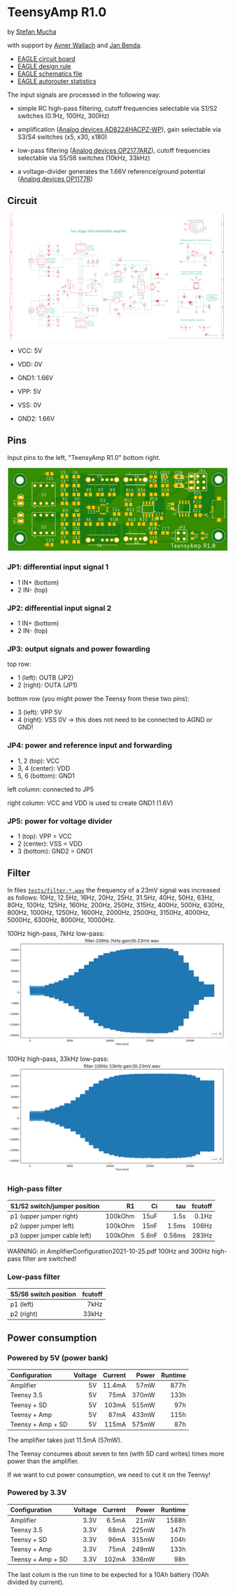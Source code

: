 # TeensyAmp R1.0

by [Stefan Mucha](https://github.com/muchaste)

with support by [Avner Wallach](https://github.com/avner-wallach) and
[Jan Benda](https://github.com/janscience).

- [EAGLE circuit board](teensy_amp_loads_of_switches.brd)
- [EAGLE design rule](teensy_amp_loads_of_switches.dru)
- [EAGLE schematics file](teensy_amp_loads_of_switches.sch)
- [EAGLE autorouter statistics](teensy_amp_loads_of_switches.pro)

The input signals are processed in the following way:

- simple RC high-pass filtering, cutoff frequencies selectable via
  S1/S2 switches (0.1Hz, 100Hz, 300Hz)

- amplification ([Analog devices
  AD8224HACPZ-WP](https://www.analog.com/media/en/technical-documentation/data-sheets/AD8224.pdf)),
  gain selectable via S3/S4 switches (x5, x30, x180)

- low-pass filtering ([Analog devices
  OP2177ARZ](https://www.analog.com/media/en/technical-documentation/data-sheets/op1177_2177_4177.pdf)),
  cutoff frequencies selectable via S5/S6 switches (10kHz, 33kHz)

- a voltage-divider generates the 1.66V reference/ground potential ([Analog devices OP1177R](https://www.analog.com/media/en/technical-documentation/data-sheets/op1177_2177_4177.pdf))


## Circuit

![circuit](images/teensy_amp_switches_circuit.png)

- VCC: 5V
- VDD: 0V
- GND1: 1.66V

- VPP: 5V
- VSS: 0V
- GND2: 1.66V

## Pins

Input pins to the left, "TeensyAmp R1.0" bottom right.

![pins](images/teensy_amp_switches_PCB.png)

### JP1: differential input signal 1

- 1 IN+ (bottom)
- 2 IN- (top)

### JP2: differential input signal 2

- 1 IN+ (bottom)
- 2 IN- (top)

### JP3: output signals and power fowarding

top row:
- 1 (left):  OUTB (JP2)
- 2 (right): OUTA (JP1)

bottom row (you might power the Teensy from these two pins):
- 3 (left):  VPP  5V
- 4 (right): VSS  0V -> this does not need to be connected to AGND or GND!

### JP4: power and reference input and forwarding

- 1, 2 (top):    VCC
- 3, 4 (center): VDD
- 5, 6 (bottom): GND1

left column: connected to JP5

right column: VCC and VDD is used to create GND1 (1.6V)

### JP5: power for voltage divider

- 1 (top):     VPP = VCC
- 2 (center):  VSS = VDD
- 3 (bottom):  GND2 = GND1


## Filter

In files [`tests/filter-*.wav`](tests) the frequency of a 23mV signal
was increased as follows: 10Hz, 12.5Hz, 16Hz, 20Hz, 25Hz, 31.5Hz,
40Hz, 50Hz, 63Hz, 80Hz, 100Hz, 125Hz, 160Hz, 200Hz, 250Hz, 315Hz,
400Hz, 500Hz, 630Hz, 800Hz, 1000Hz, 1250Hz, 1600Hz, 2000Hz, 2500Hz,
3150Hz, 4000Hz, 5000Hz, 6300Hz, 8000Hz, 10000Hz.

100Hz high-pass, 7kHz low-pass:
![filter 100Hz-7kHz](images/filter-100Hz-7kHz-gain30-23mV-traces.png)

100Hz high-pass, 33kHz low-pass:
![filter 100Hz-33kHz](images/filter-100Hz-33kHz-gain30-23mV-traces.png)


### High-pass filter

| S1/S2 switch/jumper position | R1      | Ci    | tau    | fcutoff |
| :--------------------------- | ------: | ----: | -----: | ------: |
| p1 (upper jumper right)      | 100kOhm | 15uF  | 1.5s   | 0.1Hz   |
| p2 (upper jumper left)       | 100kOhm | 15nF  | 1.5ms  | 106Hz   |
| p3 (upper jumper cable left) | 100kOhm | 5.6nF | 0.56ms | 283Hz   |

WARNING: in AmplifierConfiguration2021-10-25.pdf 100Hz and 300Hz
high-pass filter are switched!


### Low-pass filter

| S5/S6 switch position | fcutoff |
| :-------------------- | ------: |
| p1 (left)             |  7kHz   |
| p2 (right)            | 33kHz   |


## Power consumption

### Powered by 5V (power bank)

| Configuration     | Voltage | Current | Power | Runtime |
| :---------------- | ------: | ------: | ----: | ------: |
| Amplifier         | 5V      | 11.4mA  | 57mW  | 877h    |
| Teensy 3.5        | 5V      | 75mA    | 370mW | 133h    |
| Teensy + SD       | 5V      | 103mA   | 515mW | 97h     |
| Teensy + Amp      | 5V      | 87mA    | 433mW | 115h    |
| Teensy + Amp + SD | 5V      | 115mA   | 575mW | 87h     |

The amplifier takes just 11.5mA (57mW).

The Teensy consumes about seven to ten (with SD card writes) times
more power than the amplifier.

If we want to cut power consumption, we need to cut it on the Teensy!


### Powered by 3.3V

| Configuration     | Voltage | Current | Power | Runtime |
| :---------------- | ------: | ------: | ----: | ------: |
| Amplifier         | 3.3V    | 6.5mA   | 21mW  | 1588h   |
| Teensy 3.5        | 3.3V    | 68mA    | 225mW | 147h    |
| Teensy + SD       | 3.3V    | 96mA    | 315mW | 104h    |
| Teensy + Amp      | 3.3V    | 75mA    | 249mW | 133h    |
| Teensy + Amp + SD | 3.3V    | 102mA   | 336mW | 98h     |

The last colum is the run time to be expected for a 10Ah battery (10Ah
divided by current).

